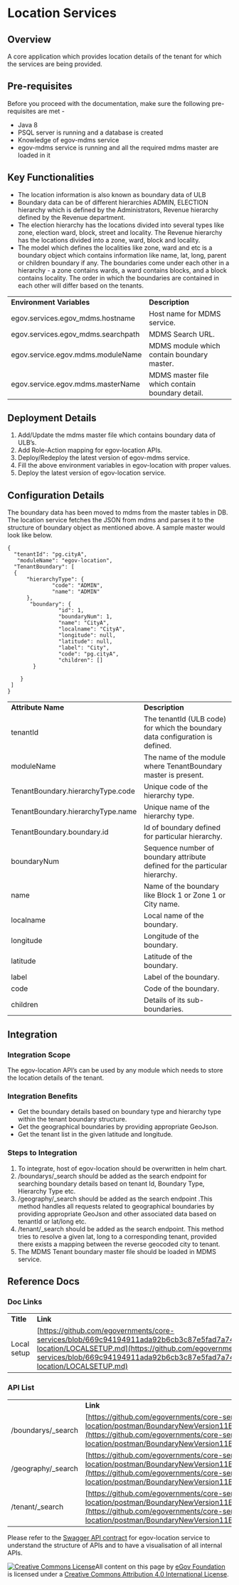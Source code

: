 # Location Services

## Overview

A core application which provides location details of the tenant for which the services are being provided.

## Pre-requisites

Before you proceed with the documentation, make sure the following pre-requisites are met -

* Java 8
* PSQL server is running and a database is created
* Knowledge of egov-mdms service
* egov-mdms service is running and all the required mdms master are loaded in it

## Key Functionalities

* The location information is also known as boundary data of ULB
* Boundary data can be of different hierarchies ADMIN, ELECTION hierarchy which is defined by the Administrators, Revenue hierarchy defined by the Revenue department.
* The election hierarchy has the locations divided into several types like zone, election ward, block, street and locality. The Revenue hierarchy has the locations divided into a zone, ward, block and locality.
* The model which defines the localities like zone, ward and etc is a boundary object which contains information like name, lat, long, parent or children boundary if any. The boundaries come under each other in a hierarchy - a zone contains wards, a ward contains blocks, and a block contains locality. The order in which the boundaries are contained in each other will differ based on the tenants.

|                                     |                                                 |
| ----------------------------------- | ----------------------------------------------- |
| **Environment Variables**           | **Description**                                 |
| egov.services.egov\_mdms.hostname   | Host name for MDMS service.                     |
| egov.services.egov\_mdms.searchpath | MDMS Search URL.                                |
| egov.service.egov.mdms.moduleName   | MDMS module which contain boundary master.      |
| egov.service.egov.mdms.masterName   | MDMS master file which contain boundary detail. |

## Deployment Details

1. Add/Update the mdms master file which contains boundary data of ULB’s.
2. Add Role-Action mapping for egov-location APIs.
3. Deploy/Redeploy the latest version of egov-mdms service.
4. Fill the above environment variables in egov-location with proper values.
5. Deploy the latest version of egov-location service.

## Configuration Details

The boundary data has been moved to mdms from the master tables in DB. The location service fetches the JSON from mdms and parses it to the structure of boundary object as mentioned above. A sample master would look like below.

```
{
  "tenantId": "pg.cityA",
   "moduleName": "egov-location",
  "TenantBoundary": [
  {
      "hierarchyType": {
              "code": "ADMIN",
              "name": "ADMIN"
      },
       "boundary": {
                "id": 1,
                "boundaryNum": 1,
                "name": "CityA",
                "localname": "CityA",
                "longitude": null,
                "latitude": null,
                "label": "City",
                "code": "pg.cityA",
                "children": []
        }

    }
 ]
}
```

|                                   |                                                                               |
| --------------------------------- | ----------------------------------------------------------------------------- |
| **Attribute Name**                | **Description**                                                               |
| tenantId                          | The tenantId (ULB code) for which the boundary data configuration is defined. |
| moduleName                        | The name of the module where TenantBoundary master is present.                |
| TenantBoundary.hierarchyType.code | Unique code of the hierarchy type.                                            |
| TenantBoundary.hierarchyType.name | Unique name of the hierarchy type.                                            |
| TenantBoundary.boundary.id        | Id of boundary defined for particular hierarchy.                              |
| boundaryNum                       | Sequence number of boundary attribute defined for the particular hierarchy.   |
| name                              | Name of the boundary like Block 1 or Zone 1 or City name.                     |
| localname                         | Local name of the boundary.                                                   |
| longitude                         | Longitude of the boundary.                                                    |
| latitude                          | Latitude of the boundary.                                                     |
| label                             | Label of the boundary.                                                        |
| code                              | Code of the boundary.                                                         |
| children                          | Details of its sub-boundaries.                                                |

## Integration

### Integration Scope

The egov-location API’s can be used by any module which needs to store the location details of the tenant.

### Integration Benefits

* Get the boundary details based on boundary type and hierarchy type within the tenant boundary structure.
* Get the geographical boundaries by providing appropriate GeoJson.
* Get the tenant list in the given latitude and longitude.

### Steps to Integration

1. To integrate, host of egov-location should be overwritten in helm chart.
2. /boundarys/\_search should be added as the search endpoint for searching boundary details based on tenant Id, Boundary Type, Hierarchy Type etc.
3. /geography/\_search should be added as the search endpoint .This method handles all requests related to geographical boundaries by providing appropriate GeoJson and other associated data based on tenantId or lat/long etc.
4. /tenant/\_search should be added as the search endpoint. This method tries to resolve a given lat, long to a corresponding tenant, provided there exists a mapping between the reverse geocoded city to tenant.
5. The MDMS Tenant boundary master file should be loaded in MDMS service.

## Reference Docs

### Doc Links

|             |                                                                                                                                                                                                                                                    |
| ----------- | -------------------------------------------------------------------------------------------------------------------------------------------------------------------------------------------------------------------------------------------------- |
| **Title**   | **Link**                                                                                                                                                                                                                                           |
| Local setup | [https://github.com/egovernments/core-services/blob/669c94194911ada92b6cb3c87e5fad7a7478cc6a/egov-location/LOCALSETUP.md](https://github.com/egovernments/core-services/blob/669c94194911ada92b6cb3c87e5fad7a7478cc6a/egov-location/LOCALSETUP.md) |

### API List

|                     |                                                                                                                                                                                                                                                                                |
| ------------------- | ------------------------------------------------------------------------------------------------------------------------------------------------------------------------------------------------------------------------------------------------------------------------------ |
|                     | **Link**                                                                                                                                                                                                                                                                       |
| /boundarys/\_search | [https://github.com/egovernments/core-services/blob/master/egov-location/postman/BoundaryNewVersion11Endpoint.postman\_collection.json](https://github.com/egovernments/core-services/blob/master/egov-location/postman/BoundaryNewVersion11Endpoint.postman\_collection.json) |
| /geography/\_search | [https://github.com/egovernments/core-services/blob/master/egov-location/postman/BoundaryNewVersion11Endpoint.postman\_collection.json](https://github.com/egovernments/core-services/blob/master/egov-location/postman/BoundaryNewVersion11Endpoint.postman\_collection.json) |
| /tenant/\_search    | [https://github.com/egovernments/core-services/blob/master/egov-location/postman/BoundaryNewVersion11Endpoint.postman\_collection.json](https://github.com/egovernments/core-services/blob/master/egov-location/postman/BoundaryNewVersion11Endpoint.postman\_collection.json) |

Please refer to the [Swagger API contract](https://editor.swagger.io/?url=https://raw.githubusercontent.com/egovernments/egov-services/master/docs/egov-location/contracts/v11-0-0.yml#!/) for egov-location service to understand the structure of APIs and to have a visualisation of all internal APIs.



[![Creative Commons License](https://i.creativecommons.org/l/by/4.0/80x15.png)](http://creativecommons.org/licenses/by/4.0/)All content on this page by [eGov Foundation ](https://egov.org.in/)is licensed under a [Creative Commons Attribution 4.0 International License](http://creativecommons.org/licenses/by/4.0/).
